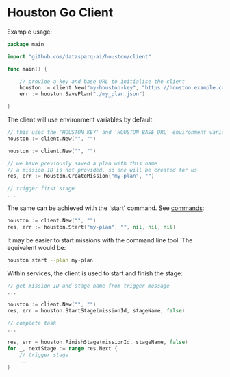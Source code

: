 
# Houston Go Client

Example usage:

```go
package main

import "github.com/datasparq-ai/houston/client"

func main() {

	// provide a key and base URL to initialise the client
	houston := client.New("my-houston-key", "https://houston.example.com")
	err := houston.SavePlan("./my_plan.json")

}
```

The client will use environment variables by default: 

```go
// this uses the 'HOUSTON_KEY' and 'HOUSTON_BASE_URL' environment variables for key and baseUrl respectively
houston := client.New("", "")
```

```go
houston := client.New("", "")

// we have previously saved a plan with this name
// a mission ID is not provided, so one will be created for us
res, err := houston.CreateMission("my-plan", "")

// trigger first stage
...
```

The same can be achieved with the 'start' command. See [commands](../docs/commands.md):

```go
houston := client.New("", "")
res, err := houston.Start("my-plan", "", nil, nil, nil)
```

It may be easier to start missions with the command line tool. The equivalent would be:

```bash
houston start --plan my-plan
```

Within services, the client is used to start and finish the stage:

```go
// get mission ID and stage name from trigger message
...

houston := client.New("", "")
res, err = houston.StartStage(missionId, stageName, false)

// complete task
...

res, err = houston.FinishStage(missionId, stageName, false)
for _, nextStage := range res.Next {
	// trigger stage
	...
}
```